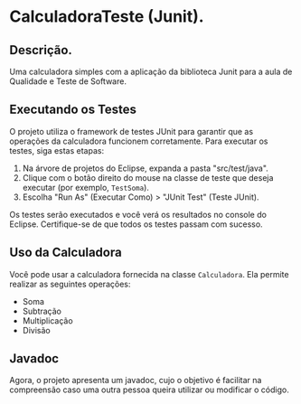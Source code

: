 # CalculadoraTeste (Junit).

## Descrição.
Uma calculadora simples com a aplicação da biblioteca Junit para a aula de Qualidade e Teste de Software.

## Executando os Testes
O projeto utiliza o framework de testes JUnit para garantir que as operações da calculadora funcionem corretamente. Para executar os testes, siga estas etapas:

1. Na árvore de projetos do Eclipse, expanda a pasta "src/test/java".
2. Clique com o botão direito do mouse na classe de teste que deseja executar (por exemplo, `TestSoma`).
3. Escolha "Run As" (Executar Como) > "JUnit Test" (Teste JUnit).

Os testes serão executados e você verá os resultados no console do Eclipse. Certifique-se de que todos os testes passam com sucesso.

## Uso da Calculadora

Você pode usar a calculadora fornecida na classe `Calculadora`. Ela permite realizar as seguintes operações:

- Soma
- Subtração
- Multiplicação
- Divisão

## Javadoc

Agora, o projeto apresenta um javadoc, cujo o objetivo é facilitar na compreensão caso uma outra pessoa queira utilizar ou modificar o código.


